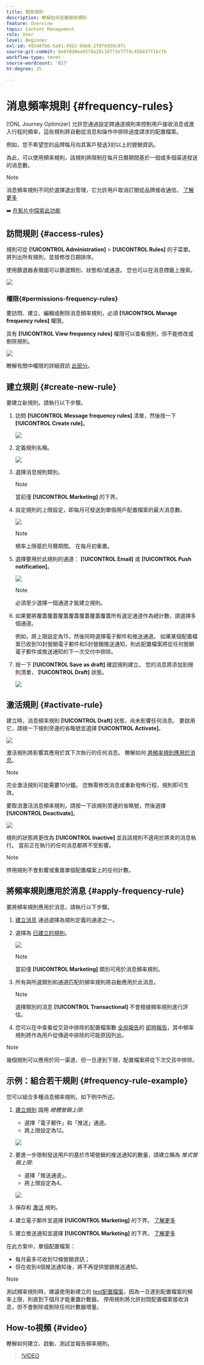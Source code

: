 ```yaml
---
title: 頻率規則
description: 瞭解如何定義頻率規則
feature: Overview
topic: Content Management
role: User
level: Beginner
exl-id: 49248fb6-5a91-45b2-9de8-2f078d59c0fc
source-git-commit: 0e978d0eab570a28c187f3e7779c450437f16cfb
workflow-type: tm+mt
source-wordcount: '827'
ht-degree: 3%

---
```


# 消息頻率規則 {#frequency-rules}

[!DNL Journey Optimizer] 允許您通過設定跨通道規則來控制用戶接收消息或進入行程的頻率，這些規則將自動從消息和操作中排除過度請求的配置檔案。

例如，您不希望您的品牌每月向其客戶發送3封以上的營銷資訊。

為此，可以使用頻率規則，該規則將限制在每月日曆期間基於一個或多個渠道發送的消息數。

>[!NOTE]
>
>消息頻率規則不同於選擇退出管理，它允許用戶取消訂閱從品牌接收通信。 [了解更多](../messages/consent.md#opt-out-management)

➡️ [在影片中探索此功能](#video)

## 訪問規則 {#access-rules}

規則可從 **[!UICONTROL Administration]** > **[!UICONTROL Rules]** 的子菜單。 將列出所有規則，並按修改日期排序。

使用篩選器表徵圖可以篩選類別、狀態和/或通道。 您也可以在消息標籤上搜索。

![](assets/message-rules-filter.png)

### 權限{#permissions-frequency-rules}

要訪問、建立、編輯或刪除消息頻率規則，必須 **[!UICONTROL Manage frequency rules]** 權限。

具有 **[!UICONTROL View frequency rules]** 權限可以查看規則，但不能修改或刪除規則。

![](assets/message-rules-access.png)

瞭解有關中權限的詳細資訊 [此部分](../administration/high-low-permissions.md)。

## 建立規則 {#create-new-rule}

要建立新規則，請執行以下步驟。

1. 訪問 **[!UICONTROL Message frequency rules]** 清單，然後按一下 **[!UICONTROL Create rule]**。

   ![](assets/message-rules-create.png)

1. 定義規則名稱。

   ![](assets/message-rules-details.png)

1. 選擇消息規則類別。

   >[!NOTE]
   >
   >當前僅 **[!UICONTROL Marketing]** 的下界。

1. 設定規則的上限設定，即每月可發送到單個用戶配置檔案的最大消息數。

   ![](assets/message-rules-capping.png)

   >[!NOTE]
   >
   >頻率上限基於月曆期間。 在每月初重置。

1. 選擇要用於此規則的通道： **[!UICONTROL Email]** 或 **[!UICONTROL Push notification]**。

   ![](assets/message-rules-channels.png)

   >[!NOTE]
   >
   >必須至少選擇一個通道才能建立規則。

1. 如果要將覆蓋覆蓋覆蓋覆蓋覆蓋覆蓋覆蓋所有選定通道作為總計數，請選擇多個通道。

   例如，將上限設定為15，然後同時選擇電子郵件和推送通道。 如果某個配置檔案已收到10封營銷電子郵件和5封營銷推送通知，則此配置檔案將從任何營銷電子郵件或推送通知的下一次交付中排除。

1. 按一下 **[!UICONTROL Save as draft]** 確認規則建立。 您的消息將添加到規則清單， **[!UICONTROL Draft]** 狀態。

   ![](assets/message-rules-created.png)

## 激活規則 {#activate-rule}

建立時，消息頻率規則 **[!UICONTROL Draft]** 狀態，尚未影響任何消息。 要啟用它，請按一下規則旁邊的省略號並選擇 **[!UICONTROL Activate]**。

![](assets/message-rules-activate.png)

激活規則將影響其應用於其下次執行的任何消息。 瞭解如何 [將頻率規則應用於消息](#apply-frequency-rule)。

>[!NOTE]
>
>完全激活規則可能需要10分鐘。 您無需修改消息或重新發佈行程，規則即可生效。

要取消激活消息頻率規則，請按一下該規則旁邊的省略號，然後選擇 **[!UICONTROL Deactivate]**。

![](assets/message-rules-deactivate.png)

規則的狀態將更改為 **[!UICONTROL Inactive]** 並且該規則不適用於將來的消息執行。 當前正在執行的任何消息都將不受影響。

>[!NOTE]
>
>停用規則不會影響或重置單個配置檔案上的任何計數。

## 將頻率規則應用於消息 {#apply-frequency-rule}

要將頻率規則應用於消息，請執行以下步驟。

1. [建立消息](../messages/get-started-content.md#create-new-message) 通過選擇為規則定義的通道之一。

1. 選擇為 [已建立的規則](#create-new-rule)。

   ![](assets/inline-message-category.png)

   >[!NOTE]
   >
   >當前僅 **[!UICONTROL Marketing]** 類別可用於消息頻率規則。

   <!--
   1. You can click the **[!UICONTROL Frequency rule]** link to view the frequency rules that will apply for the selected category and channel(s). A new tab will open to display the matching message frequency rules.-->

1. 所有與所選類別和通道匹配的頻率規則將自動應用於此消息。

   >[!NOTE]
   >
   >選擇類別的消息 **[!UICONTROL Transactional]** 不會根據頻率規則進行評估。

1. 您可以在中查看從交貨中排除的配置檔案數 [全局報告](../reports/global-report.md)的 [即時報告](../reports/live-report.md)，其中頻率規則將作為用戶從傳遞中排除的可能原因列出。

>[!NOTE]
>
>幾個規則可以應用於同一渠道，但一旦達到下限，配置檔案將從下次交貨中排除。

## 示例：組合若干規則 {#frequency-rule-example}

您可以組合多種消息頻率規則，如下例中所述。

1. [建立規則](#create-new-rule) 調用 *總體營銷上限*:

   * 選擇「電子郵件」和「推送」通道。
   * 將上限設定為12。

   ![](assets/message-rules-ex-overall-cap.png)

1. 要進一步限制發送用戶的基於市場營銷的推送通知的數量，請建立稱為 *推式營銷上限*:

   * 選擇「推送通道」。
   * 將上限設定為4。

   ![](assets/message-rules-ex-push-cap.png)

1. 保存和 [激活](#activate-rule) 規則。

1. 建立電子郵件並選擇 **[!UICONTROL Marketing]** 的下界。 [了解更多](../messages/get-started-content.md#create-new-message)

1. 建立推送通知並選擇 **[!UICONTROL Marketing]** 的下界。 [了解更多](../messages/get-started-content.md#create-new-message)

在此方案中，單個配置檔案：
* 每月最多可收到12條營銷資訊；
* 但在收到4個推送通知後，將不再提供營銷推送通知。

>[!NOTE]
>
>測試頻率規則時，建議使用新建立的 [test配置檔案](../segment/creating-test-profiles.md)，因為一旦達到配置檔案的頻率上限，則直到下個月才能重置計數器。 停用規則將允許封閉配置檔案接收消息，但不會刪除或刪除任何計數器增量。

## How-to視頻 {#video}

瞭解如何建立、啟動、測試並報告頻率規則。 

>[!VIDEO](https://video.tv.adobe.com/v/344451?quality=12)
